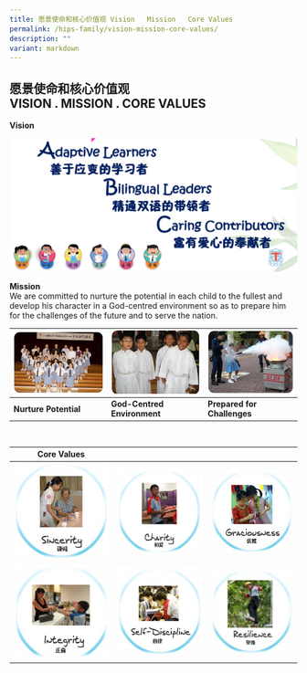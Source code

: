 ```yaml
---
title: 愿景使命和核心价值观 Vision   Mission   Core Values
permalink: /hips-family/vision-mission-core-values/
description: ""
variant: markdown
---
```

## 愿景使命和核心价值观 <br>VISION . MISSION . CORE VALUES


**Vision**
 
![](/images/HIPS%20family/Vision.png)

  
**Mission**  
We are committed to nurture the potential in each child to the fullest and develop his character in a God-centred environment so as to prepare him for the challenges of the future and to serve the nation.
<br>


| ![](/images/Nurture%20Potential.jpeg) | ![](/images/God-Centred%20Environment.jpeg)| ![](/images/Prepared%20for%20Challenges.jpeg) |
| -------- | -------- | -------- |
| **Nurture Potential**    | **God-Centred Environment**   | **Prepared for Challenges**     |

<br>


|  **Core Values** | |  |
| -------- | -------- | -------- |
|    ![](/images/Sincerity.jpg)  |  ![](/images/Charity.jpg)    | ![](/images/Graciousness.jpg)     |
|    ![](/images/Integrity.jpg)  | ![](/images/Self-Discipline.jpg)     |   ![](/images/Resilience.jpg)   |